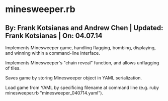 minesweeper.rb
===========================
By:       Frank Kotsianas and Andrew Chen | Updated:  Frank Kotsianas | On:       04.07.14
---------------------------

Implements Minesweeper game, handling flagging, bombing, displaying, and winning within a command-line interface.

Implements Minesweeper's "chain reveal" function, and allows unflagging of tiles.

Saves game by storing Minesweeper object in YAML serialization. 

Load game from YAML by specificing filename at command line (e.g. ruby minesweeper.rb "minesweeper_040714.yaml").

